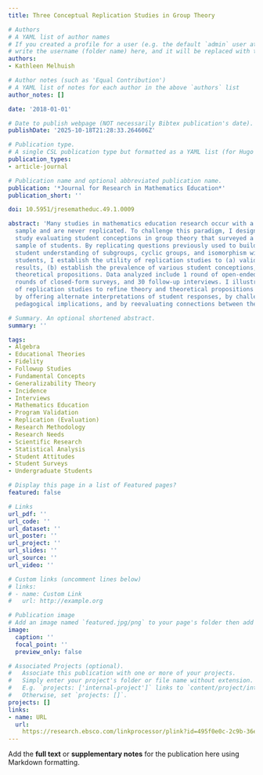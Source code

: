 ```yaml
---
title: Three Conceptual Replication Studies in Group Theory

# Authors
# A YAML list of author names
# If you created a profile for a user (e.g. the default `admin` user at `content/authors/admin/`), 
# write the username (folder name) here, and it will be replaced with their full name and linked to their profile.
authors:
- Kathleen Melhuish

# Author notes (such as 'Equal Contribution')
# A YAML list of notes for each author in the above `authors` list
author_notes: []

date: '2018-01-01'

# Date to publish webpage (NOT necessarily Bibtex publication's date).
publishDate: '2025-10-18T21:28:33.264606Z'

# Publication type.
# A single CSL publication type but formatted as a YAML list (for Hugo requirements).
publication_types:
- article-journal

# Publication name and optional abbreviated publication name.
publication: '*Journal for Research in Mathematics Education*'
publication_short: ''

doi: 10.5951/jresematheduc.49.1.0009

abstract: 'Many studies in mathematics education research occur with a nonrepresentative
  sample and are never replicated. To challenge this paradigm, I designed a large-scale
  study evaluating student conceptions in group theory that surveyed a national, representative
  sample of students. By replicating questions previously used to build theory around
  student understanding of subgroups, cyclic groups, and isomorphism with over 800
  students, I establish the utility of replication studies to (a) validate previous
  results, (b) establish the prevalence of various student conceptions, and (c) reexamine
  theoretical propositions. Data analyzed include 1 round of open-ended surveys, 2
  rounds of closed-form surveys, and 30 follow-up interviews. I illustrate the potential
  of replication studies to refine theory and theoretical propositions in 3 ways:
  by offering alternate interpretations of student responses, by challenging previous
  pedagogical implications, and by reevaluating connections between theories'

# Summary. An optional shortened abstract.
summary: ''

tags:
- Algebra
- Educational Theories
- Fidelity
- Followup Studies
- Fundamental Concepts
- Generalizability Theory
- Incidence
- Interviews
- Mathematics Education
- Program Validation
- Replication (Evaluation)
- Research Methodology
- Research Needs
- Scientific Research
- Statistical Analysis
- Student Attitudes
- Student Surveys
- Undergraduate Students

# Display this page in a list of Featured pages?
featured: false

# Links
url_pdf: ''
url_code: ''
url_dataset: ''
url_poster: ''
url_project: ''
url_slides: ''
url_source: ''
url_video: ''

# Custom links (uncomment lines below)
# links:
# - name: Custom Link
#   url: http://example.org

# Publication image
# Add an image named `featured.jpg/png` to your page's folder then add a caption below.
image:
  caption: ''
  focal_point: ''
  preview_only: false

# Associated Projects (optional).
#   Associate this publication with one or more of your projects.
#   Simply enter your project's folder or file name without extension.
#   E.g. `projects: ['internal-project']` links to `content/project/internal-project/index.md`.
#   Otherwise, set `projects: []`.
projects: []
links:
- name: URL
  url: 
    https://research.ebsco.com/linkprocessor/plink?id=495f0e0c-2c9b-36ef-8510-2b3fdb0bcbb6
---
```


Add the **full text** or **supplementary notes** for the publication here using Markdown formatting.
